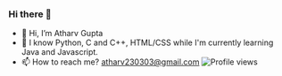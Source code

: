 ### Hi there 👋

<!--
**atharvvvg/atharvvvg** is a ✨ _special_ ✨ repository because its `README.md` (this file) appears on your GitHub profile.

Here are some ideas to get you started:

- 🔭 I’m currently working on ...
- 🌱 I’m currently learning ...
- 👯 I’m looking to collaborate on ...
- 🤔 I’m looking for help with ...
- 💬 Ask me about ...
- 📫 How to reach me: ...
- 😄 Pronouns: ...
- ⚡ Fun fact: ...
-->


- 👋 Hi, I’m Atharv Gupta
- 🌱 I know Python, C and C++, HTML/CSS while I'm currently learning Java and Javascript.
- 📫 How to reach me? atharv230303@gmail.com
![Profile views](https://gpvc.arturio.dev/atharvvvg)
